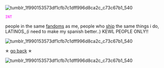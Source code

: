 ![tumblr_1f990153573df1cfb7c1dff996d8ca2c_c73c67b1_540](https://github.com/user-attachments/assets/2b44cac9-bb50-425a-b8e3-b3f7a3a0d733)

<code style="color : magenta">INT</code>

people in the same [fandoms](https://github.com/mvffinz/FANDOM-LIST) as me, people who [ship](https://github.com/mvffinz/SHIPS) the same things i do, LATINOS,,(i need to make my spanish
better..) KEWL PEOPLE ONLY!!

![tumblr_1f990153573df1cfb7c1dff996d8ca2c_c73c67b1_540](https://github.com/user-attachments/assets/95c0afbb-12bd-422f-acf3-55082ebaea50)

✭ [go back](https://github.com/mvffinz) ✭

![tumblr_1f990153573df1cfb7c1dff996d8ca2c_c73c67b1_540](https://github.com/user-attachments/assets/a8575160-da46-4853-89dd-f9e2842daceb)
